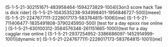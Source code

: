 (S-1-5-21-302151671-483958464-1594273829-1004)[3on3 score hack Tae is dick rider]
(S-1-5-21-1043535238-934998401-1956846727-500)[meee]
(S-1-5-21-2247677111-2228017173-583764815-1006)[me]
(S-1-5-21-711406477-1835491808-3790245950-500) [test for a day epxxx rise online ]
(S-1-5-21-630100312-3584576346-261151665-1000)[test for a day  cagglar rise online ]
(S-1-5-21-2937254952-3386686097-1452914999-1001)[dynamic tr]
(S-1-5-21-2247677111-2228017173-583764815-1001)[me]
